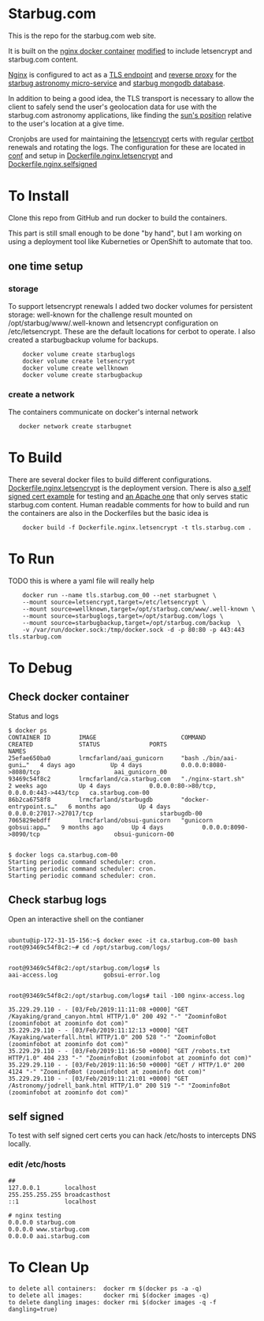 # Starbug.com

This is the repo for the starbug.com web site.

It is built on the [nginx docker
container](https://hub.docker.com/_/nginx)
[modified](Dockerfile.nginx.letsencrypt) to include letsencrypt and
starbug.com content.

[Nginx](https://www.nginx.com/) is configured to act as a [TLS
endpoint](https://simple.wikipedia.org/wiki/Transport_Layer_Security)
and [reverse proxy](https://en.wikipedia.org/wiki/Reverse_proxy) for
the [starbug astronomy micro-service](https://aai.starbug.com) and
[starbug mongodb database](https://db.starbug.com).

In addition to being a good idea, the TLS transport is necessary to
allow the client to safely send the user's geolocation data for use
with the starbug.com astronomy applications, like finding the [sun's
position](https://aai.starbug.com/solar_azimuth_map) relative to the
user's location at a give time.


Cronjobs are used for maintaining the
[letsencrypt](https://letsencrypt.org) certs with regular
[certbot](https://certbot.eff.org/) renewals and rotating the
logs. The configuration for these are located in [conf](./conf) and
setup in
[Dockerfile.nginx.letsencrypt](./Dockerfile.nginx.letsencrypt) and
[Dockerfile.nginx.selfsigned](./Dockerfile.nginx.selfsigned)


# To Install

Clone this repo from GitHub and run docker to build the containers.

This part is still small enough to be done "by hand", but
I am working on using a deployment tool like Kuberneties
or OpenShift to automate that too.

## one time setup

### storage

To support letsencrypt renewals I added two docker volumes for
persistent storage: well-known for the challenge result mounted on
/opt/starbug/www/.well-known and letsencrypt configuration on
/etc/letsencrypt. These are the default locations for cerbot to
operate. I also created a starbugbackup volume for backups.

```
    docker volume create starbuglogs
    docker volume create letsencrypt
    docker volume create wellknown
    docker volume create starbugbackup

```

### create a network

The containers communicate on docker's internal network

```
   docker network create starbugnet

```


# To Build

There are several docker files to build different configurations.
[Dockerfile.nginx.letsencrypt](Dockerfile.nginx.letsencrypt) is
the deployment version.
There is also [a self signed cert
example](Dockerfile.nginx.selfsigned) for testing and [an Apache
one](Dockerfile.nginx.selfsigned) that only serves static starbug.com
content.
Human readable comments for how to build and run the
containers are also in the Dockerfiles but the basic idea is

```
    docker build -f Dockerfile.nginx.letsencrypt -t tls.starbug.com .
```



# To Run

TODO this is where a yaml file will really help

```
    docker run --name tls.starbug.com_00 --net starbugnet \
    --mount source=letsencrypt,target=/etc/letsencrypt \
    --mount source=wellknown,target=/opt/starbug.com/www/.well-known \
    --mount source=starbuglogs,target=/opt/starbug.com/logs \
    --mount source=starbugbackup,target=/opt/starbug.com/backup  \
    -v /var/run/docker.sock:/tmp/docker.sock -d -p 80:80 -p 443:443 tls.starbug.com
```



# To Debug


## Check docker container

Status and logs

```
$ docker ps
CONTAINER ID        IMAGE                        COMMAND                  CREATED             STATUS              PORTS                                      NAMES
25efae650ba0        lrmcfarland/aai_gunicorn     "bash ./bin/aai-guni…"   4 days ago          Up 4 days           0.0.0.0:8080->8080/tcp                     aai_gunicorn_00
93469c54f8c2        lrmcfarland/ca.starbug.com   "./nginx-start.sh"       2 weeks ago         Up 4 days           0.0.0.0:80->80/tcp, 0.0.0.0:443->443/tcp   ca.starbug.com-00
86b2ca6758f8        lrmcfarland/starbugdb        "docker-entrypoint.s…"   6 months ago        Up 4 days           0.0.0.0:27017->27017/tcp                   starbugdb-00
7065829ebdff        lrmcfarland/obsui-gunicorn   "gunicorn gobsui:app…"   9 months ago        Up 4 days           0.0.0.0:8090->8090/tcp                     obsui-gunicorn-00


$ docker logs ca.starbug.com-00 
Starting periodic command scheduler: cron.
Starting periodic command scheduler: cron.
Starting periodic command scheduler: cron.

```


## Check starbug logs


Open an interactive shell on the contianer

```

ubuntu@ip-172-31-15-156:~$ docker exec -it ca.starbug.com-00 bash
root@93469c54f8c2:~# cd /opt/starbug.com/logs/


root@93469c54f8c2:/opt/starbug.com/logs# ls
aai-access.log		       gobsui-error.log


root@93469c54f8c2:/opt/starbug.com/logs# tail -100 nginx-access.log

35.229.29.110 - - [03/Feb/2019:11:11:08 +0000] "GET /Kayaking/grand_canyon.html HTTP/1.0" 200 492 "-" "ZoominfoBot (zoominfobot at zoominfo dot com)"
35.229.29.110 - - [03/Feb/2019:11:12:13 +0000] "GET /Kayaking/waterfall.html HTTP/1.0" 200 528 "-" "ZoominfoBot (zoominfobot at zoominfo dot com)"
35.229.29.110 - - [03/Feb/2019:11:16:50 +0000] "GET /robots.txt HTTP/1.0" 404 233 "-" "ZoominfoBot (zoominfobot at zoominfo dot com)"
35.229.29.110 - - [03/Feb/2019:11:16:50 +0000] "GET / HTTP/1.0" 200 4124 "-" "ZoominfoBot (zoominfobot at zoominfo dot com)"
35.229.29.110 - - [03/Feb/2019:11:21:01 +0000] "GET /Astronomy/jodrell_bank.html HTTP/1.0" 200 519 "-" "ZoominfoBot (zoominfobot at zoominfo dot com)"

```


## self signed 

To test with self signed cert certs you can hack /etc/hosts to 
intercepts DNS locally.

### edit /etc/hosts

```
##
127.0.0.1       localhost
255.255.255.255 broadcasthost
::1             localhost

# nginx testing
0.0.0.0 starbug.com
0.0.0.0 www.starbug.com
0.0.0.0 aai.starbug.com
```


# To Clean Up

```
to delete all containers:  docker rm $(docker ps -a -q)
to delete all images:      docker rmi $(docker images -q)
to delete dangling images: docker rmi $(docker images -q -f dangling=true)
```



